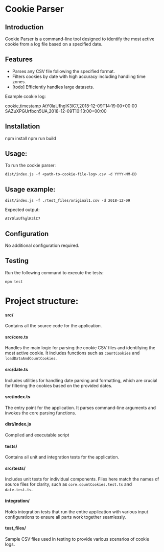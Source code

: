 # Cookie Parser

## Introduction
Cookie Parser is a command-line tool designed to identify the most active cookie from a log file based on a specified date.

## Features
- Parses any CSV file following the specified format.
- Filters cookies by date with high accuracy including handling time zones.
- [todo] Efficiently handles large datasets.


Example cookie log:

cookie,timestamp
AtY0laUfhglK3lC7,2018-12-09T14:19:00+00:00
SAZuXPGUrfbcn5UA,2018-12-09T10:13:00+00:00


## Installation

npm install
npm run build

## Usage: 

To run the cookie parser:

    dist/index.js -f <path-to-cookie-file-log>.csv -d YYYY-MM-DD

## Usage example:

    dist/index.js -f ./test_files/original1.csv -d 2018-12-09

Expected output:

    AtY0laUfhglK3lC7

## Configuration

No additional configuration required.

## Testing

Run the following command to execute the tests:    

    npm test


# Project structure:

#### src/
Contains all the source code for the application.

#### src/core.ts
Handles the main logic for parsing the cookie CSV files and identifying the most active cookie. It includes functions such as `countCookies` and `loadDataAndCountCookies`.

#### src/date.ts
Includes utilities for handling date parsing and formatting, which are crucial for filtering the cookies based on the provided dates.

#### src/index.ts
The entry point for the application. It parses command-line arguments and invokes the core parsing functions.

#### dist/index.js
Compiled and executable script

#### tests/
Contains all unit and integration tests for the application.

#### src/__tests__/
Includes unit tests for individual components. Files here match the names of source files for clarity, such as `core.countCookies.test.ts` and `date.test.ts`.

#### integration/
Holds integration tests that run the entire application with various input configurations to ensure all parts work together seamlessly.

#### test_files/
Sample CSV files used in testing to provide various scenarios of cookie logs.
